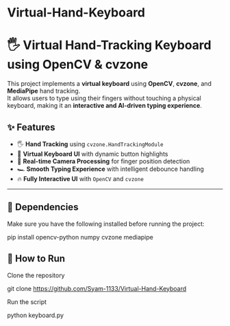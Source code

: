 # Virtual-Hand-Keyboard

# 🖐️ Virtual Hand-Tracking Keyboard using OpenCV & cvzone  

This project implements a **virtual keyboard** using **OpenCV**, **cvzone**, and **MediaPipe** hand tracking.  
It allows users to type using their fingers without touching a physical keyboard, making it an **interactive and AI-driven typing experience**.  

## ✨ Features
- 🖐️ **Hand Tracking** using `cvzone.HandTrackingModule`
- 🎹 **Virtual Keyboard UI** with dynamic button highlights
- 📸 **Real-time Camera Processing** for finger position detection
- 🏎️ **Smooth Typing Experience** with intelligent debounce handling
- 🔥 **Fully Interactive UI** with `OpenCV` and `cvzone`

---

## 📌 Dependencies
Make sure you have the following installed before running the project:

pip install opencv-python numpy cvzone mediapipe

## 🚀 How to Run
Clone the repository

git clone https://github.com/Syam-1133/Virtual-Hand-Keyboard

Run the script

python keyboard.py



